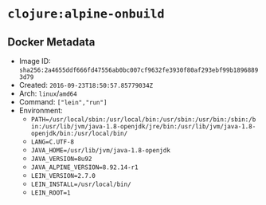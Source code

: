 # `clojure:alpine-onbuild`

## Docker Metadata

- Image ID: `sha256:2a4655ddf666fd47556ab0bc007cf9632fe3930f80af293ebf99b18968893d79`
- Created: `2016-09-23T18:50:57.85779034Z`
- Arch: `linux`/`amd64`
- Command: `["lein","run"]`
- Environment:
  - `PATH=/usr/local/sbin:/usr/local/bin:/usr/sbin:/usr/bin:/sbin:/bin:/usr/lib/jvm/java-1.8-openjdk/jre/bin:/usr/lib/jvm/java-1.8-openjdk/bin:/usr/local/bin/`
  - `LANG=C.UTF-8`
  - `JAVA_HOME=/usr/lib/jvm/java-1.8-openjdk`
  - `JAVA_VERSION=8u92`
  - `JAVA_ALPINE_VERSION=8.92.14-r1`
  - `LEIN_VERSION=2.7.0`
  - `LEIN_INSTALL=/usr/local/bin/`
  - `LEIN_ROOT=1`
